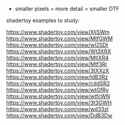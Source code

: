 - smaller pixels = more detail = smaller DTF

shadertoy examples to study:

https://www.shadertoy.com/view/XljSWm
https://www.shadertoy.com/view/MtfGWM
https://www.shadertoy.com/view/wl2SDt
https://www.shadertoy.com/view/Wt3XRX
https://www.shadertoy.com/view/MtlXR4
https://www.shadertoy.com/view/Mtf3Rr
https://www.shadertoy.com/view/3tXXzX
https://www.shadertoy.com/view/ldB3Rz
https://www.shadertoy.com/view/cddSR2
https://www.shadertoy.com/view/wtGfRy
https://www.shadertoy.com/view/wtfcWN
https://www.shadertoy.com/view/3t3GWH
https://www.shadertoy.com/view/wd33zl
https://www.shadertoy.com/view/DdB3Dw
